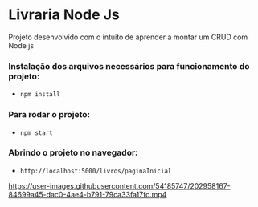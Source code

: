# Livraria Node Js 

Projeto desenvolvido com o intuito de aprender a montar um CRUD com Node js

### Instalação dos arquivos necessários para funcionamento do projeto:
- `npm install`

### Para rodar o projeto:
- `npm start`

### Abrindo o projeto no navegador:
- `http://localhost:5000/livros/paginaInicial`

https://user-images.githubusercontent.com/54185747/202958167-84699a45-dac0-4ae4-b791-79ca33fa17fc.mp4

